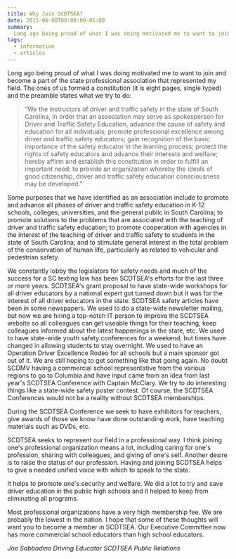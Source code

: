 ```yaml
---
title: Why Join SCDTSEA?
date: 2015-06-08T00:00:00-05:00
summary:
  Long ago being proud of what I was doing motivated me to want to join and become a part of the state professional association that represented my field. The ones of us formed a constitution (it is eight pages, single typed) and the preamble states what we try to do...
tags:
  - information
  - articles
---
```

Long ago being proud of what I was doing motivated me to want to join and become a part of the state professional association that represented my field. The ones of us formed a constitution (it is eight pages, single typed) and the preamble states what we try to do:

  > &ldquo;We the instructors of driver and traffic safety in the state of South Carolina, in order that an association may serve as spokesperson for Driver and Traffic Safety Education, advance the cause of safety and education for all individuals; promote professional excellence among driver and traffic safety educators; gain recognition of the basic importance of the safety educator in the learning process; protect the rights of safety educators and advance their interests and welfare; hereby affirm and establish this constitution in order to fulfill an important need: to provide an organization whereby the ideals of good citizenship, driver and traffic safety education consciousness may be developed.&rdquo;

Some purposes that we have identified as an association include to promote and advance all phases of driver and traffic safety education in K-12 schools, colleges, universities, and the general public in South Carolina; to promote solutions to the problems that are associated with the teaching of driver and traffic safety education; to promote cooperation with agencies in the interest of the teaching of driver and traffic safety to students in the state of South Carolina; and to stimulate general interest in the total problem of the conservation of human life, particularly as related to vehicular and pedestrian safety.

We constantly lobby the legislators for safety needs and much of the success for a SC texting law has been SCDTSEA's efforts for the last three or more years. SCDTSEA's grant proposal to have state-wide workshops for all driver educators by a national expert got turned down but it was for the interest of all driver educators in the state. SCDTSEA safety articles have been in some newspapers. We used to do a state-wide newsletter mailing, but now we are hiring a top-notch IT person to improve the SCDTSEA website so all colleagues can get useable things for their teaching, keep colleagues informed about the latest happenings in the state, etc. We used to have state-wide youth safety conferences for a weekend, but times have changed in allowing students to stay overnight. We used to have an Operation Driver Excellence Rodeo for all schools but a main sponsor got out of it. We are still hoping to get something like that going again. No doubt SCDMV having a commercial school representative from the various regions to go to Columbia and have input came from an idea from last year's SCDTSEA Conference with Captain McClary. We try to do interesting things like a state-wide safety poster contest. Of course, the SCDTSEA Conferences would not be a reality without SCDTSEA memberships.

During the SCDTSEA Conference we seek to have exhibitors for teachers, give awards of those we know have done outstanding work, have teaching materials such as DVDs, etc.

SCDTSEA seeks to represent our field in a professional way. I think joining one's professional organization means a lot, including caring for one's profession, sharing with colleagues, and giving of one's self. Another desire is to raise the status of our profession. Having and joining SCDTSEA helps to give a needed unified voice with which to speak to the state.

It helps to promote one's security and welfare. We did a lot to try and save driver education in the public high schools and it helped to keep from eliminating all programs.

Most professional organizations have a very high membership fee. We are probably the lowest in the nation. I hope that some of these thoughts will want you to become a member in SCDTSEA. Our Executive Committee now has more commercial school educators than high school educators.

*Joe Sabbadino*
*Driving Educator*
*SCDTSEA Public Relations*
